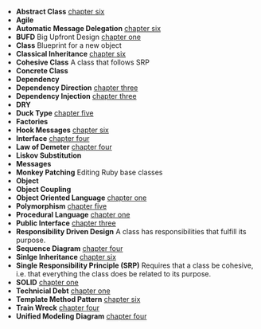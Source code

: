 * **Abstract Class** [chapter six]((https://github.com/jplatta/practice_coding/blob/master/practical_ood_in_ruby/chap_six/notes.md))
* **Agile**
* **Automatic Message Delegation** [chapter six](https://github.com/jplatta/practice_coding/blob/master/practical_ood_in_ruby/chap_six/notes.md)
* **BUFD** Big Upfront Design [chapter one](https://github.com/jplatta/practice_coding/blob/master/practical_ood_in_ruby/chap_one/notes.md)
* **Class** Blueprint for a new object
* **Classical Inheritance** [chapter six](https://github.com/jplatta/practice_coding/blob/master/practical_ood_in_ruby/chap_six/notes.md)
* **Cohesive Class** A class that follows SRP
* **Concrete Class**
* **Dependency**
* **Dependency Direction** [chapter three](https://github.com/jplatta/practice_coding/blob/master/practical_ood_in_ruby/chap_three/notes.md)
* **Dependency Injection** [chapter three](https://github.com/jplatta/practice_coding/blob/master/practical_ood_in_ruby/chap_three/notes.md)
* **DRY**
* **Duck Type** [chapter five](https://github.com/jplatta/practice_coding/blob/master/practical_ood_in_ruby/chap_five/notes.md)
* **Factories**
* **Hook Messages** [chapter six](https://github.com/jplatta/practice_coding/blob/master/practical_ood_in_ruby/chap_six/notes.md)
* **Interface** [chapter four](https://github.com/jplatta/practice_coding/blob/master/practical_ood_in_ruby/chap_four/notes.md)
* **Law of Demeter** [chapter four](https://github.com/jplatta/practice_coding/blob/master/practical_ood_in_ruby/chap_five/notes.md)
* **Liskov Substitution**
* **Messages**
* **Monkey Patching** Editing Ruby base classes
* **Object** 
* **Object Coupling**
* **Object Oriented Language** [chapter one](https://github.com/jplatta/practice_coding/blob/master/practical_ood_in_ruby/chap_one/notes.md)
* **Polymorphism** [chapter five](https://github.com/jplatta/practice_coding/blob/master/practical_ood_in_ruby/chap_five/notes.md)
* **Procedural Language** [chapter one](https://github.com/jplatta/practice_coding/blob/master/practical_ood_in_ruby/chap_one/notes.md)
* **Public Interface** [chapter three](https://github.com/jplatta/practice_coding/blob/master/practical_ood_in_ruby/chap_three/notes.md)
* **Responsibility Driven Design** A class has responsibilities that fulfill its purpose.
* **Sequence Diagram** [chapter four](https://github.com/jplatta/practice_coding/blob/master/practical_ood_in_ruby/chap_four/notes.md)
* **Sinlge Inheritance** [chapter six]((https://github.com/jplatta/practice_coding/blob/master/practical_ood_in_ruby/chap_six/notes.md))
* **Single Responsibility Principle (SRP)** Requires that a class be cohesive, i.e. that everything the class does be related to its purpose.
* **SOLID** [chapter one](https://github.com/jplatta/practice_coding/blob/master/practical_ood_in_ruby/chap_one/notes.md)
* **Technicial Debt** [chapter one](https://github.com/jplatta/practice_coding/blob/master/practical_ood_in_ruby/chap_one/notes.md)
* **Template Method Pattern** [chapter six](https://github.com/jplatta/practice_coding/blob/master/practical_ood_in_ruby/chap_six/notes.md)
* **Train Wreck** [chapter four](https://github.com/jplatta/practice_coding/blob/master/practical_ood_in_ruby/chap_four/notes.md)
* **Unified Modeling Diagram** [chapter four](https://github.com/jplatta/practice_coding/blob/master/practical_ood_in_ruby/chap_four/notes.md)

